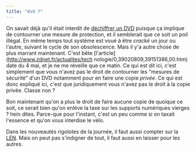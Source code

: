 ```yaml
---
title: "dvd ?"
---
```


On savait déjà qu'il était interdit de [déchiffrer un
DVD](http://www.lemuria.org/DeCSS/decss.html) puisque ça implique de
contourner une mesure de protection, et il semblerait que ce soit un poil
illégal. En même temps tout système est voué à être _cracké_ un jour ou
l'autre, suivant le cycle de son obsolescence. Mais il y'a autre chose de plus
marrant maintenant. C'est bête [l'article](http://www.zdnet.fr/actualites/tech
nologie/0,39020809,39151386,00.htm) date du 4 mai, et je ne me réveille que ce
matin. Ce qui est dit ici, c'est simplement que vous n'avez pas le droit de
contourner les "mesures de sécurité" d'un DVD notamment pour en faire une
copie _privée_. Ce qui est donc expliqué ici, c'est que juridiquement vous
n'avez pas le droit à la copie privée. Classe non ?

Bon maintenant qu'on a plus le droit de faire aucune copie de quoique ce soit,
ce serait bien qu'on enlève la taxe sur les supports numériques vierges ? hein
dites. Parce-que pour l'instant, c'est un peu comme si on taxait l'essence et
qu'on vous interdise le vélo.

Dans les nouveautés rigolotes de la journée, il faut aussi compter sur la
[LEN](https://linuxfr.org/2004/05/14/16256.html). Mais on peut pas s'indigner
de tout, il faut aussi en laisser pour les autres.

